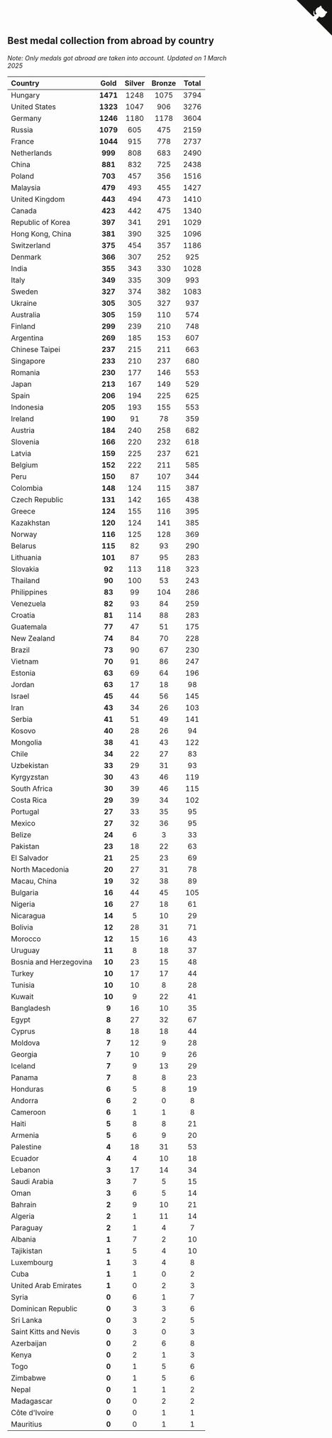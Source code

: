 ## Best medal collection from abroad by country

*Note: Only medals got abroad are taken into account.*
*Updated on  1 March 2025*

| Country | Gold | Silver | Bronze | Total |
| :--- | :--: | :--: | :--: | :--: |
| Hungary | **1471** | 1248 | 1075 | 3794 |
| United States | **1323** | 1047 | 906 | 3276 |
| Germany | **1246** | 1180 | 1178 | 3604 |
| Russia | **1079** | 605 | 475 | 2159 |
| France | **1044** | 915 | 778 | 2737 |
| Netherlands | **999** | 808 | 683 | 2490 |
| China | **881** | 832 | 725 | 2438 |
| Poland | **703** | 457 | 356 | 1516 |
| Malaysia | **479** | 493 | 455 | 1427 |
| United Kingdom | **443** | 494 | 473 | 1410 |
| Canada | **423** | 442 | 475 | 1340 |
| Republic of Korea | **397** | 341 | 291 | 1029 |
| Hong Kong, China | **381** | 390 | 325 | 1096 |
| Switzerland | **375** | 454 | 357 | 1186 |
| Denmark | **366** | 307 | 252 | 925 |
| India | **355** | 343 | 330 | 1028 |
| Italy | **349** | 335 | 309 | 993 |
| Sweden | **327** | 374 | 382 | 1083 |
| Ukraine | **305** | 305 | 327 | 937 |
| Australia | **305** | 159 | 110 | 574 |
| Finland | **299** | 239 | 210 | 748 |
| Argentina | **269** | 185 | 153 | 607 |
| Chinese Taipei | **237** | 215 | 211 | 663 |
| Singapore | **233** | 210 | 237 | 680 |
| Romania | **230** | 177 | 146 | 553 |
| Japan | **213** | 167 | 149 | 529 |
| Spain | **206** | 194 | 225 | 625 |
| Indonesia | **205** | 193 | 155 | 553 |
| Ireland | **190** | 91 | 78 | 359 |
| Austria | **184** | 240 | 258 | 682 |
| Slovenia | **166** | 220 | 232 | 618 |
| Latvia | **159** | 225 | 237 | 621 |
| Belgium | **152** | 222 | 211 | 585 |
| Peru | **150** | 87 | 107 | 344 |
| Colombia | **148** | 124 | 115 | 387 |
| Czech Republic | **131** | 142 | 165 | 438 |
| Greece | **124** | 155 | 116 | 395 |
| Kazakhstan | **120** | 124 | 141 | 385 |
| Norway | **116** | 125 | 128 | 369 |
| Belarus | **115** | 82 | 93 | 290 |
| Lithuania | **101** | 87 | 95 | 283 |
| Slovakia | **92** | 113 | 118 | 323 |
| Thailand | **90** | 100 | 53 | 243 |
| Philippines | **83** | 99 | 104 | 286 |
| Venezuela | **82** | 93 | 84 | 259 |
| Croatia | **81** | 114 | 88 | 283 |
| Guatemala | **77** | 47 | 51 | 175 |
| New Zealand | **74** | 84 | 70 | 228 |
| Brazil | **73** | 90 | 67 | 230 |
| Vietnam | **70** | 91 | 86 | 247 |
| Estonia | **63** | 69 | 64 | 196 |
| Jordan | **63** | 17 | 18 | 98 |
| Israel | **45** | 44 | 56 | 145 |
| Iran | **43** | 34 | 26 | 103 |
| Serbia | **41** | 51 | 49 | 141 |
| Kosovo | **40** | 28 | 26 | 94 |
| Mongolia | **38** | 41 | 43 | 122 |
| Chile | **34** | 22 | 27 | 83 |
| Uzbekistan | **33** | 29 | 31 | 93 |
| Kyrgyzstan | **30** | 43 | 46 | 119 |
| South Africa | **30** | 39 | 46 | 115 |
| Costa Rica | **29** | 39 | 34 | 102 |
| Portugal | **27** | 33 | 35 | 95 |
| Mexico | **27** | 32 | 36 | 95 |
| Belize | **24** | 6 | 3 | 33 |
| Pakistan | **23** | 18 | 22 | 63 |
| El Salvador | **21** | 25 | 23 | 69 |
| North Macedonia | **20** | 27 | 31 | 78 |
| Macau, China | **19** | 32 | 38 | 89 |
| Bulgaria | **16** | 44 | 45 | 105 |
| Nigeria | **16** | 27 | 18 | 61 |
| Nicaragua | **14** | 5 | 10 | 29 |
| Bolivia | **12** | 28 | 31 | 71 |
| Morocco | **12** | 15 | 16 | 43 |
| Uruguay | **11** | 8 | 18 | 37 |
| Bosnia and Herzegovina | **10** | 23 | 15 | 48 |
| Turkey | **10** | 17 | 17 | 44 |
| Tunisia | **10** | 10 | 8 | 28 |
| Kuwait | **10** | 9 | 22 | 41 |
| Bangladesh | **9** | 16 | 10 | 35 |
| Egypt | **8** | 27 | 32 | 67 |
| Cyprus | **8** | 18 | 18 | 44 |
| Moldova | **7** | 12 | 9 | 28 |
| Georgia | **7** | 10 | 9 | 26 |
| Iceland | **7** | 9 | 13 | 29 |
| Panama | **7** | 8 | 8 | 23 |
| Honduras | **6** | 5 | 8 | 19 |
| Andorra | **6** | 2 | 0 | 8 |
| Cameroon | **6** | 1 | 1 | 8 |
| Haiti | **5** | 8 | 8 | 21 |
| Armenia | **5** | 6 | 9 | 20 |
| Palestine | **4** | 18 | 31 | 53 |
| Ecuador | **4** | 4 | 10 | 18 |
| Lebanon | **3** | 17 | 14 | 34 |
| Saudi Arabia | **3** | 7 | 5 | 15 |
| Oman | **3** | 6 | 5 | 14 |
| Bahrain | **2** | 9 | 10 | 21 |
| Algeria | **2** | 1 | 11 | 14 |
| Paraguay | **2** | 1 | 4 | 7 |
| Albania | **1** | 7 | 2 | 10 |
| Tajikistan | **1** | 5 | 4 | 10 |
| Luxembourg | **1** | 3 | 4 | 8 |
| Cuba | **1** | 1 | 0 | 2 |
| United Arab Emirates | **1** | 0 | 2 | 3 |
| Syria | **0** | 6 | 1 | 7 |
| Dominican Republic | **0** | 3 | 3 | 6 |
| Sri Lanka | **0** | 3 | 2 | 5 |
| Saint Kitts and Nevis | **0** | 3 | 0 | 3 |
| Azerbaijan | **0** | 2 | 6 | 8 |
| Kenya | **0** | 2 | 1 | 3 |
| Togo | **0** | 1 | 5 | 6 |
| Zimbabwe | **0** | 1 | 5 | 6 |
| Nepal | **0** | 1 | 1 | 2 |
| Madagascar | **0** | 0 | 2 | 2 |
| Côte d'Ivoire | **0** | 0 | 1 | 1 |
| Mauritius | **0** | 0 | 1 | 1 |


<a href="https://github.com/jonatanklosko/wca_statistics" class="github-corner" aria-label="View source on Github"><svg width="80" height="80" viewBox="0 0 250 250" style="fill:#151513; color:#fff; position: absolute; top: 0; border: 0; right: 0;" aria-hidden="true"><path d="M0,0 L115,115 L130,115 L142,142 L250,250 L250,0 Z"></path><path d="M128.3,109.0 C113.8,99.7 119.0,89.6 119.0,89.6 C122.0,82.7 120.5,78.6 120.5,78.6 C119.2,72.0 123.4,76.3 123.4,76.3 C127.3,80.9 125.5,87.3 125.5,87.3 C122.9,97.6 130.6,101.9 134.4,103.2" fill="currentColor" style="transform-origin: 130px 106px;" class="octo-arm"></path><path d="M115.0,115.0 C114.9,115.1 118.7,116.5 119.8,115.4 L133.7,101.6 C136.9,99.2 139.9,98.4 142.2,98.6 C133.8,88.0 127.5,74.4 143.8,58.0 C148.5,53.4 154.0,51.2 159.7,51.0 C160.3,49.4 163.2,43.6 171.4,40.1 C171.4,40.1 176.1,42.5 178.8,56.2 C183.1,58.6 187.2,61.8 190.9,65.4 C194.5,69.0 197.7,73.2 200.1,77.6 C213.8,80.2 216.3,84.9 216.3,84.9 C212.7,93.1 206.9,96.0 205.4,96.6 C205.1,102.4 203.0,107.8 198.3,112.5 C181.9,128.9 168.3,122.5 157.7,114.1 C157.9,116.9 156.7,120.9 152.7,124.9 L141.0,136.5 C139.8,137.7 141.6,141.9 141.8,141.8 Z" fill="currentColor" class="octo-body"></path></svg></a><style>.github-corner:hover .octo-arm{animation:octocat-wave 560ms ease-in-out}@keyframes octocat-wave{0%,100%{transform:rotate(0)}20%,60%{transform:rotate(-25deg)}40%,80%{transform:rotate(10deg)}}@media (max-width:500px){.github-corner:hover .octo-arm{animation:none}.github-corner .octo-arm{animation:octocat-wave 560ms ease-in-out}}</style>
